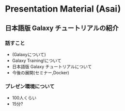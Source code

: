 # Presentation Material (Asai)

## 日本語版 Galaxy チュートリアルの紹介

### 話すこと

- (Galaxyについて)
- Galaxy Training!について
- 日本語版 Galaxy チュートリアルについて 
- 今後の展開(セミナー,Docker)

### プレゼン環境について

- 100人くらい
- 15分?
